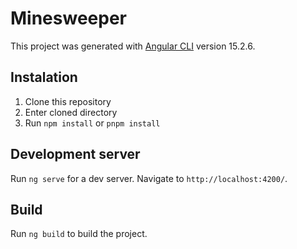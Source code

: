 # Minesweeper

This project was generated with [Angular CLI](https://github.com/angular/angular-cli) version 15.2.6.

## Instalation
1. Clone this repository
2. Enter cloned directory
3. Run `npm install` or `pnpm install`

## Development server

Run `ng serve` for a dev server. Navigate to `http://localhost:4200/`.

## Build

Run `ng build` to build the project. 
